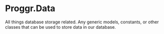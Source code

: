 # Proggr.Data
All things database storage related. Any generic models, constants, or other classes that can be used to store data in our database.
